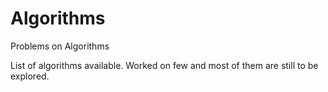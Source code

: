 # Algorithms
Problems on Algorithms

List of algorithms available. Worked on few and most of them are still to be explored.
